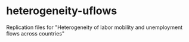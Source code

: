 # heterogeneity-uflows
Replication files for "Heterogeneity of labor mobility and unemployment flows across countries"
